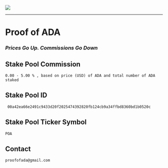 ![](https://github.com/ProofofADA/Proof-of-ADA/blob/master/PoA-New.PNG)

------

# Proof of ADA #

### *Prices Go Up. Commissions Go Down* ###

## Stake Pool Commission ##

```
0.00 - 5.00 % , based on price (USD) of ADA and total number of ADA staked
```

## Stake Pool ID ## 

```
 00a42ea66e2491c9433d20f2025474392820fb124cb9a34ffbd8360bd1b0520c 
```

## Stake Pool Ticker Symbol ## 

```
POA 
```

## Contact ##

```
proofofada@gmail.com
```

